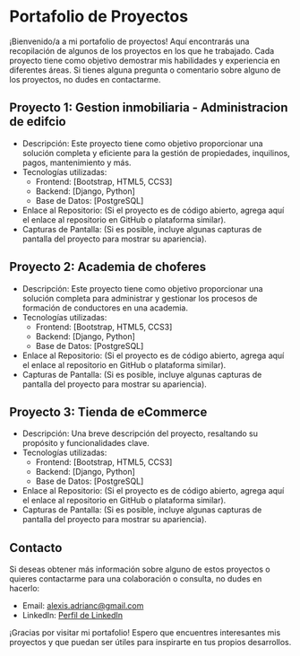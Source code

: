 # Portafolio de Proyectos
¡Bienvenido/a a mi portafolio de proyectos! Aquí encontrarás una recopilación de algunos de los proyectos en los que he trabajado. Cada proyecto tiene como objetivo demostrar mis habilidades y experiencia en diferentes áreas. Si tienes alguna pregunta o comentario sobre alguno de los proyectos, no dudes en contactarme.

## **Proyecto 1: Gestion inmobiliaria - Administracion de edifcio**
- Descripción: Este proyecto tiene como objetivo proporcionar una solución completa y eficiente para la gestión de propiedades, inquilinos, pagos, mantenimiento y más.
- Tecnologías utilizadas:
  - Frontend: [Bootstrap, HTML5, CCS3]
  - Backend: [Django, Python]
  - Base de Datos: [PostgreSQL]
- Enlace al Repositorio: (Si el proyecto es de código abierto, agrega aquí el enlace al repositorio en GitHub o plataforma similar).
- Capturas de Pantalla: (Si es posible, incluye algunas capturas de pantalla del proyecto para mostrar su apariencia).

## **Proyecto 2: Academia de choferes**
- Descripción: Este proyecto tiene como objetivo proporcionar una solución completa para administrar y gestionar los procesos de formación de conductores en una academia.
- Tecnologías utilizadas: 
  - Frontend: [Bootstrap, HTML5, CCS3]
  - Backend: [Django, Python]
  - Base de Datos: [PostgreSQL]
- Enlace al Repositorio: (Si el proyecto es de código abierto, agrega aquí el enlace al repositorio en GitHub o plataforma similar).
- Capturas de Pantalla: (Si es posible, incluye algunas capturas de pantalla del proyecto para mostrar su apariencia).

## **Proyecto 3: Tienda de eCommerce**
- Descripción: Una breve descripción del proyecto, resaltando su propósito y funcionalidades clave.
- Tecnologías utilizadas: 
  - Frontend: [Bootstrap, HTML5, CCS3]
  - Backend: [Django, Python]
  - Base de Datos: [PostgreSQL]
- Enlace al Repositorio: (Si el proyecto es de código abierto, agrega aquí el enlace al repositorio en GitHub o plataforma similar).
- Capturas de Pantalla: (Si es posible, incluye algunas capturas de pantalla del proyecto para mostrar su apariencia).

## Contacto
Si deseas obtener más información sobre alguno de estos proyectos o quieres contactarme para una colaboración o consulta, no dudes en hacerlo:

- Email: alexis.adrianc@gmail.com
- LinkedIn: [Perfil de LinkedIn](https://www.linkedin.com/in/alexis-adrian-cabrera-pereira/)

¡Gracias por visitar mi portafolio! Espero que encuentres interesantes mis proyectos y que puedan ser útiles para inspirarte en tus propios desarrollos.
